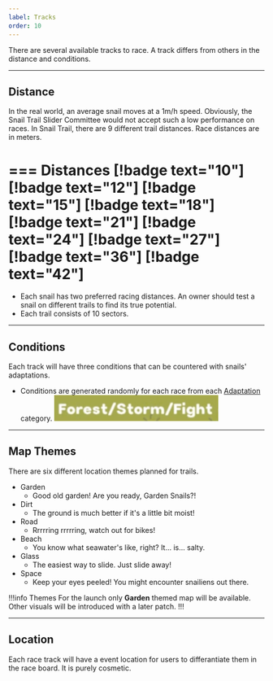```yaml
---
label: Tracks
order: 10
---
```


There are several available tracks to race. A track differs from others in the distance and conditions.

---
## Distance
In the real world, an average snail moves at a 1m/h speed. Obviously, the Snail Trail Slider Committee would not accept such a low performance on races. In Snail Trail, there are 9 different trail distances. Race distances are in meters.

=== Distances
[!badge text="10"] [!badge text="12"] [!badge text="15"] [!badge text="18"] [!badge text="21"] [!badge text="24"] [!badge text="27"] [!badge text="36"] [!badge text="42"]
===


* Each snail has two preferred racing distances. An owner should test a snail on different trails to find its true potential.
* Each trail consists of 10 sectors.

---

## Conditions
Each track will have three conditions that can be countered with snails' adaptations.
* Conditions are generated randomly for each race from each [Adaptation](../snails/racing_traits/adaptation.md) category.
![](../static/track_infos.png)

---

## Map Themes

There are six different location themes planned for trails.
* Garden
    * Good old garden! Are you ready, Garden Snails?!
* Dirt
  * The ground is much better if it's a little bit moist!
* Road
  * Rrrrring rrrrring, watch out for bikes!
* Beach
  * You know what seawater's like, right? It... is... salty.
* Glass
  * The easiest way to slide. Just slide away!
* Space
  * Keep your eyes peeled! You might encounter snailiens out there. 

!!!info Themes 
For the launch only **Garden** themed map will be available. Other visuals will be introduced with a later patch.
!!!

---

## Location
Each race track will have a event location for users to differantiate them in the race board. It is purely cosmetic.
